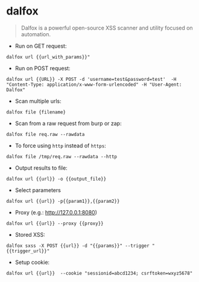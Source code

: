# dalfox

>Dalfox is a powerful open-source XSS scanner and utility focused on automation.

- Run on GET request:

`dalfox url {{url_with_params}}"`


- Run on POST request: 

`dalfox url {{URL}} -X POST -d 'username=test&password=test'  -H "Content-Type: application/x-www-form-urlencoded" -H "User-Agent: Dalfox" `


- Scan multiple urls: 

`dalfox file {filename}`


- Scan from a raw request from burp or zap: 

`dalfox file req.raw --rawdata`


- To force using `http` instead of `https`: 

`dalfox file /tmp/req.raw --rawdata --http`

- Output results to file: 

`dalfox url {{url}} -o {{output_file}}`


- Select parameters 

`dalfox url {{url}} -p{{param1}},{{param2}}`


- Proxy (e.g.: http://127.0.0.1:8080)

`dalfox url {{url}} --proxy {{proxy}}`


- Stored XSS: 

`dalfox sxss -X POST {{url}} -d "{{params}}" --trigger "{{trigger_url}}"`

- Setup cookie:

`dalfox url {{url}}  --cookie "sessionid=abcd1234; csrftoken=wxyz5678"`